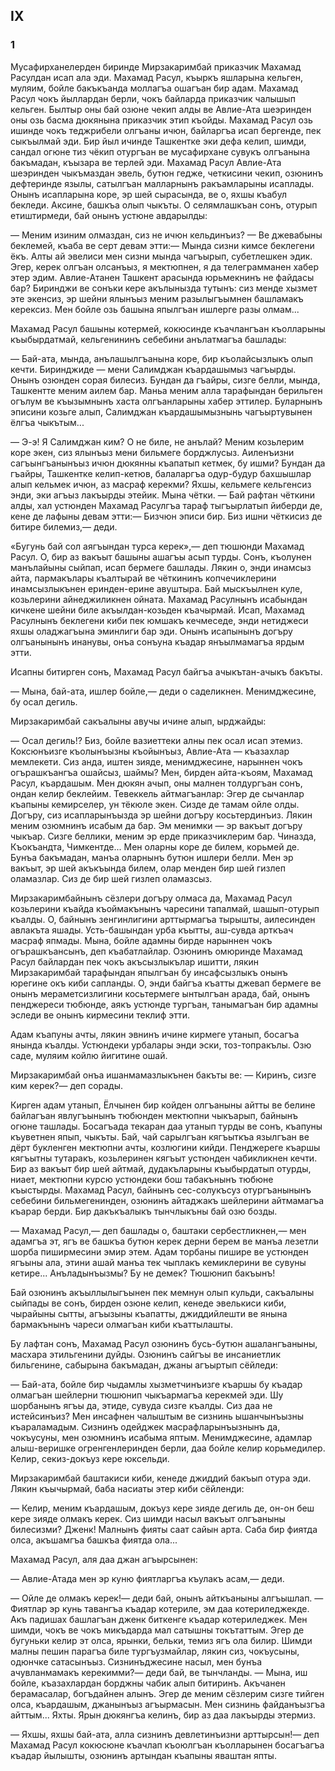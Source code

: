 ## IX

### 1

Мусафирханелерден биринде Мирзакаримбай приказчик Махамад Расулдан исап ала эди.
Махамад Расул, къыркъ яшларына кельген, муляим, бойле бакъкъанда моллагъа ошагъан бир адам.
Махамад Расул чокъ йыллардан берли, чокъ байларда приказчик чалышып кельген.
Былтыр оны бай озюне чекип алды ве Авлие-Ата шеэринден оны озь басма дюкянына приказчик этип къойды.
Махамад Расул озь ишинде чокъ теджрибели олгъаны ичюн, байларгъа исап бергенде, пек сыкъылмай эди.
Бир йыл ичинде Ташкентке эки дефа келип, шимди, сандал огюне тиз чёкип отургъан ве мусафирхане сувукъ олгъанына бакъмадан, къызара ве терлей эди.
Махамад Расул Авлие-Ата шеэринден чыкъмаздан эвель, бутюн гедже, четкисини чекип, озюнинъ дефтеринде язылы, сатылгъан малларнынъ ракъамларыны исаплады.
Онынъ исапларына коре, эр шей сырасында, ве о, яхшы къабул бекледи.
Аксине, башкъа олып чыкъты.
О селямлашкъан сонъ, отурып етиштирмеди, бай онынъ устюне авдарылды:


— Меним изиним олмаздан, сиз не ичюн кельдинъиз?
— Ве джевабыны беклемей, къаба ве серт девам этти:— Мында сизни кимсе беклегени ёкъ.
Алты ай эвелиси мен сизни мында чагъырып, субетлешкен эдик.
Эгер, керек олгъан олсанъыз, я мектюпнен, я да телеграмманен хабер этер эдим.
Авлие-Атанен Ташкент арасында юрьмекнинъ не файдасы бар?
Биринджи ве сонъки кере акълынызда тутынъ: сиз менде хызмет эте экенсиз, эр шейни ялынъыз меним разылыгъымнен башламакъ керексиз.
Мен бойле озь башына япылгъан ишлерге разы олмам...

Махамад Расул башыны котермей, кокюсинде къачлангъан къолларыны къыбырдатмай, кельгенининъ себебини анълатмагъа башлады:

— Бай-ата, мында, анълашылгъанына коре, бир къолайсызлыкъ олып кечти.
Биринджиде — мени Салимджан къардашымыз чагъырды.
Онынъ озюнден сорая билесиз.
Бундан да гъайры, сизге белли, мында, Ташкентте меним аилем бар.
Маньа меним алла тарафындан берильген огълум ве къызымнынъ хаста олгъанларыны хабер эттилер.
Буларнынъ эписини козьге алып, Салимджан къардашымызнынь чагъыртувынен ёлгъа чыкътым...

— Э-э!
Я Салимджан ким?
О не биле, не анълай?
Меним козьлерим коре экен, сиз ялынъыз мени бильмеге борджлусыз.
Аиленъизни сагъынгъанынъыз ичюн дюкянны къапатып кетмек, бу ишми?
Бундан да гъайры, Ташкентке келип-кетюв, балаларгъа одур-будур бахшышлар алып кельмек ичюн, аз масраф керекми?
Яхшы, кельмеге кельгенсиз энди, эки агъыз лакъырды этейик.
Мына чётки.
— Бай рафтан чёткини алды, хал устюнден Махамад Расулгъа тараф тыгъырлатып йиберди де, кене де лафыны девам этти:— Бизчюн эписи бир.
Биз ишни чёткисиз де битире билемиз,— деди. 

«Бугунь бай сол аягъындан турса керек»,— деп тюшюнди Махамад Расул.
О, бир аз вакъыт башыны ашагъы асып турды.
Сонъ, къолунен манълайыны сыйпап, исап бермеге башлады.
Лякин о, энди инамсыз айта, пармакълары къалтырай ве чёткининъ копчечиклерини инамсызлыкънен еринден-ерине авуштыра.
Бай мыскъылнен куле, козьлерини айнеджиликнен ойната.
Махамад Расулнынъ исабындан кичкене шейни биле акъылдан-козьден къачырмай.
Исап, Махамад Расулнынъ беклегени киби пек юмшакъ кечмеседе, энди нетиджеси яхшы оладжагъына эминлиги бар эди.
Онынъ исапынынъ догъру олгъанынынъ инанувы, онъа сонъуна къадар янъылмамагъа ярдым этти.

Исапны битирген сонъ, Махамад Расул байгъа ачыкътан-ачыкъ бакъты.

— Мына, бай-ата, ишлер бойле,— деди о саделикнен.
Менимджесине, бу осал дегиль.

Мирзакаримбай сакъалыны авучы ичине алып, ырджайды:

— Осал дегиль!?
Биз, бойле вазиеттеки алны пек осал исап этемиз.
Коксюнъизге къолынъызны къойынъыз, Авлие-Ата — къазахлар мемлекети.
Сиз анда, иштен зияде, менимджесине, нарыннен чокъ огърашкъангъа ошайсыз, шаймы?
Мен, бирден айта-къоям, Махамад Расул, къардашым.
Мен дюкян ачып, оны малнен толдургъан сонъ, ондан келир беклейим.
Тевеккель айтмагъанлар: Эгер де сычанлар къапыны кемирселер, ун тёкюле экен.
Сизде де тамам ойле олды.
Догъру, сиз исапларынъызда эр шейни догъру косьтердинъиз.
Лякин меним озюмнинъ исабым да бар.
Эм менимки — эр вакъыт догъру чыкъар.
Сизге беллики, меним эр ерде приказчиклерим бар.
Чиназда, Къокъандта, Чимкентде...
Мен оларны коре де билем, корьмей де.
Бунъа бакъмадан, манъа оларнынъ бутюн ишлери белли.
Мен эр вакъыт, эр шей акъкъында билем, олар менден бир шей гизлеп оламазлар.
Сиз де бир шей гизлеп оламазсыз.

Мирзакаримбайнынъ сёзлери догъру олмаса да, Махамад Расул козьлерини къайда къоймакънынъ чаресини тапалмай, шашып-отурып къалды.
О, байнынъ зенгинлигини арттырмагъа тырышты, аилесинден авлакъта яшады.
Усть-башындан урба къытты, аш-сувда арткъач масраф япмады.
Мына, бойле адамны бирде нарыннен чокъ огърашкъансынъ, деп къабатлайлар.
Озюнинъ омюринде Махамад Расул байлардан пек чокъ акъсызлыкълар ишитти, лякин Мирзакаримбай тарафындан япылгъан бу инсафсызлыкъ онынъ юрегине окъ киби сапланды.
О, энди байгъа къатты джевап бермеге ве онынъ мераметсизлигини косьтермеге ынтылгъан арада, бай, онынъ пенджереси тюбюнде, аякъ устюнде тургъан, танымагъан бир адамны эследи ве онынъ кирмесини теклиф этти.

Адам къапуны ачты, лякин эвнинъ ичине кирмеге утанып, босагъа янында къалды.
Устюндеки урбалары энди эски, тоз-топракълы.
Озю саде, муляим койлю йигитине ошай.

Мирзакаримбай онъа ишанмамазлыкънен бакъты ве: — Киринъ, сизге ким керек?— деп сорады.

Кирген адам утанып, Ёлчынен бир койден олгъаныны айтты ве белине байлагъан явлугъынынъ тюбюнден мектюпни чыкъарып, байнынъ огюне ташлады.
Босагъада текаран даа утанып турды ве сонъ, къапуны къуветнен япып, чыкъты.
Бай, чай сарылгъан кягъыткъа язылгъан ве дёрт букленген мектюпни ачты, козлюгини кийди.
Пенджереге къаршы кягъытны тутаракъ, козьлеринен кягъыт устюнден чабикликнен кечти.
Бир аз вакъыт бир шей айтмай, дудакъларыны къыбырдатып отурды, ниает, мектюпни курсю устюндеки бош табакънынъ тюбюне къыстырды.
Махамад Расул, байнынъ сес-солукъсуз отургъанынынъ себебини бильмегенинден, озюнинъ айтаджакъ шейлерини айтмамагъа къарар берди.
Бир дакъкъалыкъ тынчлыкъны бай озю бозды.

— Махамад Расул,— деп башлады о, баштаки сербестликнен,— мен адамгъа эт, ягъ ве башкъа бутюн керек дерни берем ве манъа лезетли шорба пиширмесини эмир этем.
Адам торбаны пишире ве устюнден ягъыны ала, этини ашай манъа тек чыплакъ кемиклерини ве сувуны кетире...
Анъладынъызмы?
Бу не демек?
Тюшюнип бакъынъ!

Бай озюнинъ акъыллылыгъынен пек мемнун олып кульди, сакъалыны сыйпады ве сонъ, бирден озюне келип, кенеде эвелькиси киби, чырайыны сытты, агъызыны къапатты, джиддийлешти ве янына бармакънынъ чареси олмагъан киби къаттылашты.

Бу лафтан сонъ, Махамад Расул озюнинъ бусь-бутюн ашалангъаныны, масхара этильгенини дуйды.
Озюнинъ сайгъы ве инсаниетлик бильгенине, сабырына бакъмадан, джаны агъыртып сёйледи:

— Бай-ата, бойле бир чыдамлы хызметчинъизге къаршы бу къадар олмагъан шейлерни тюшюнип чыкъармагъа керекмей эди.
Шу шорбанынъ ягъы да, этиде, сувуда сизге къалды.
Сиз даа не истейсинъиз?
Мен инсафнен чалыштым ве сизнинь ышанчынъызны къараламадым.
Сизнинъ одейджек масрафларынъызнынъ да, чокъусуны, мен озюмнинъ исабыма яптым.
Менимджесине, адамлар алыш-веришке огренгенлеринден берли, даа бойле келир корьмедилер.
Келир, секиз-докъуз кере юксельди.

Мирзакаримбай баштакиси киби, кенеде джиддий бакъып отура эди.
Лякин къычырмай, баба насиаты этер киби сёйленди:

— Келир, меним къардашым, докъуз кере зияде дегиль де, он-он беш кере зияде олмакъ керек.
Сиз шимди насыл вакъыт олгъаныны билесизми?
Дженк!
Малнынъ фияты саат сайын арта.
Саба бир фиятда олса, акъшамгъа башкъа фиятда ола...

Махамад Расул, аля даа джан агъырсынен:

— Авлие-Атада мен эр куню фиятларгъа къулакъ асам,— деди.

— Ойле де олмакъ керек!— деди бай, онынъ айткъаныны алгъышлап.
— Фиятлар эр кунь тавангъа къадар котериле, эм даа котериледжекде.
Акъ падишах башлагъан дженк биткенге къадар котериледжек.
Мен шимди, чокъ ве чокъ микъдарда мал сатышны токътаттым.
Эгер де бугуньки келир эт олса, ярынки, бельки, темиз ягъ ола билир.
Шимди малны пешин парагъа биле тургъузмайлар, лякин сиз, чокъусыны, одюнчке сатасынъыз.
Сизнинъджесине насыл, мен бунъа ачувланмамакъ керекимми?— деди бай, ве тынчланды.
— Мына, иш бойле, къазахлардан борджны чабик алып битиринъ.
Акъчанен берамасалар, богъдайнен алынъ.
Эгер де меним сёзлерим сизге тийген олса, къардашым, джанынъыз агъырмасын.
Мен сизнинь файданъызгъа айттым...
Яхты.
Ярын дюкянгъа келинъ, бир аз даа лакъырды этермиз.

— Яхшы, яхшы бай-ата, алла сизнинъ девлетинъизни арттырсын!— деп Махамад Расул кокюсюне къачлап къоюлгъан къолларынен босагъагъа къадар йылышты, озюнинъ артындан къапыны яваштан япты.
